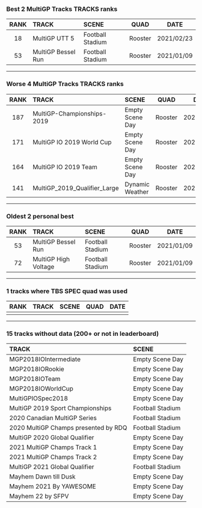 ### Best 2 MultiGP Tracks TRACKS ranks
|RANK|TRACK|SCENE|QUAD|DATE|
|:---:|:---|:---|:---:|:---:|
|18|MultiGP UTT 5|Football Stadium|Rooster|2021/02/23|
|53|MultiGP Bessel Run|Football Stadium|Rooster|2021/01/09|
---
### Worse 4 MultiGP Tracks TRACKS ranks
|RANK|TRACK|SCENE|QUAD|DATE|
|:---:|:---|:---|:---:|:---:|
|187|MultiGP-Championships-2019|Empty Scene Day|Rooster|2021/02/23|
|171|MultiGP IO 2019 World Cup|Empty Scene Day|Rooster|2021/02/23|
|164|MultiGP IO 2019 Team|Empty Scene Day|Rooster|2021/02/23|
|141|MultiGP_2019_Qualifier_Large|Dynamic Weather|Rooster|2021/02/23|
---
### Oldest 2 personal best
|RANK|TRACK|SCENE|QUAD|DATE|
|:---:|:---|:---|:---:|:---:|
|53|MultiGP Bessel Run|Football Stadium|Rooster|2021/01/09|
|72|MultiGP High Voltage|Football Stadium|Rooster|2021/01/09|
---
### 1 tracks where TBS SPEC quad was used
|RANK|TRACK|SCENE|QUAD|DATE|
|:---:|:---|:---|:---:|:---:|
||||||
---
### 15 tracks without data (200+ or not in leaderboard)
|TRACK|SCENE|
|:---|:---|
|MGP2018IOIntermediate|Empty Scene Day|
|MGP2018IORookie|Empty Scene Day|
|MGP2018IOTeam|Empty Scene Day|
|MGP2018IOWorldCup|Empty Scene Day|
|MultiGPIOSpec2018|Empty Scene Day|
|MultiGP 2019 Sport Championships|Football Stadium|
|2020 Canadian MultiGP Series|Football Stadium|
|2020 MultiGP Champs presented by RDQ|Football Stadium|
|MultiGP 2020 Global Qualifier|Empty Scene Day|
|2021 MultiGP Champs Track 1|Empty Scene Day|
|2021 MultiGP Champs Track 2|Empty Scene Day|
|MultiGP 2021 Global Qualifier|Football Stadium|
|Mayhem Dawn till Dusk|Empty Scene Day|
|Mayhem 2021 By YAWESOME|Empty Scene Day|
|Mayhem 22 by SFPV|Empty Scene Day|
